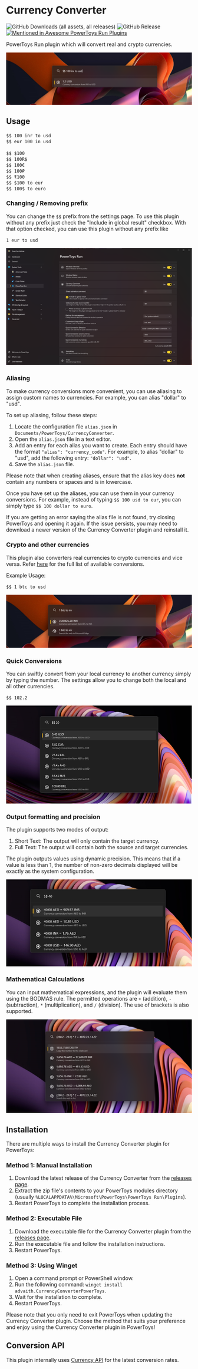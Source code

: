 # Currency Converter

![GitHub Downloads (all assets, all releases)](https://img.shields.io/github/downloads/advaith3600/PowerToys-Run-Currency-Converter/total)
![GitHub Release](https://img.shields.io/github/v/release/advaith3600/PowerToys-Run-Currency-Converter)
[![Mentioned in Awesome PowerToys Run Plugins](https://awesome.re/mentioned-badge.svg)](https://github.com/hlaueriksson/awesome-powertoys-run-plugins)


PowerToys Run plugin which will convert real and crypto currencies.

![Screenshot](screenshots/screenshot1.png)

## Usage

```
$$ 100 inr to usd
$$ eur 100 in usd

$$ $100
$$ 100R$
$$ 100€
$$ 100₽
$$ ₹100
$$ $100 to eur
$$ 100$ to euro
```

### Changing / Removing prefix

You can change the `$$` prefix from the settings page. To use this plugin without any prefix just check the "Include in global result" checkbox. With that option checked, you can use this plugin without any prefix like 

```
1 eur to usd
```

![Screenshot](screenshots/screenshot2.png)

### Aliasing

To make currency conversions more convenient, you can use aliasing to assign custom names to currencies. For example, you can alias "dollar" to "usd". 

To set up aliasing, follow these steps:

1. Locate the configuration file `alias.json` in `Documents/PowerToys/CurrencyConverter`.
2. Open the `alias.json` file in a text editor.
3. Add an entry for each alias you want to create. Each entry should have the format `"alias": "currency_code"`. For example, to alias "dollar" to "usd", add the following entry: `"dollar": "usd"`.
4. Save the `alias.json` file.

Please note that when creating aliases, ensure that the alias key does **not** contain any numbers or spaces and is in lowercase.

Once you have set up the aliases, you can use them in your currency conversions. For example, instead of typing `$$ 100 usd to eur`, you can simply type `$$ 100 dollar to euro`.

If you are getting an error saying the alias file is not found, try closing PowerToys and opening it again. If the issue persists, you may need to download a newer version of the Currency Converter plugin and reinstall it.

### Crypto and other currencies

This plugin also converters real currencies to crypto currencies and vice versa. Refer [here](https://cdn.jsdelivr.net/gh/fawazahmed0/currency-api@1/latest/currencies.json) for the full list of available conversions. 

Example Usage:

```
$$ 1 btc to usd
```

![Screenshot](screenshots/screenshot3.png)

### Quick Conversions

You can swiftly convert from your local currency to another currency simply by typing the number. The settings allow you to change both the local and all other currencies.

```
$$ 102.2
```

![Screenshot](screenshots/screenshot4.png)

### Output formatting and precision

The plugin supports two modes of output:

1. Short Text: The output will only contain the target currency.
2. Full Text: The output will contain both the source and target currencies.

The plugin outputs values using dynamic precision. This means that if a value is less than 1, the number of non-zero decimals displayed will be exactly as the system configuration.

![Screenshot](screenshots/screenshot5.png)

### Mathematical Calculations

You can input mathematical expressions, and the plugin will evaluate them using the BODMAS rule. The permitted operations are `+` (addition), `-` (subtraction), `*` (multiplication), and `/` (division). The use of brackets is also supported.

![Screenshot](screenshots/screenshot6.png)

## Installation

There are multiple ways to install the Currency Converter plugin for PowerToys:

### Method 1: Manual Installation

1. Download the latest release of the Currency Converter from the [releases page](https://github.com/advaith3600/powertoys-run-currency-converter/releases).
2. Extract the zip file's contents to your PowerToys modules directory (usually `%LOCALAPPDATA%\Microsoft\PowerToys\PowerToys Run\Plugins`).
3. Restart PowerToys to complete the installation process.

### Method 2: Executable File

1. Download the executable file for the Currency Converter plugin from the [releases page](https://github.com/advaith3600/powertoys-run-currency-converter/releases).
2. Run the executable file and follow the installation instructions.
3. Restart PowerToys.

### Method 3: Using Winget

1. Open a command prompt or PowerShell window.
2. Run the following command: `winget install advaith.CurrencyConverterPowerToys`.
3. Wait for the installation to complete.
4. Restart PowerToys.

Please note that you only need to exit PowerToys when updating the Currency Converter plugin.
Choose the method that suits your preference and enjoy using the Currency Converter plugin in PowerToys!

## Conversion API

This plugin internally uses [Currency API](https://github.com/fawazahmed0/exchange-api) for the latest conversion rates. 

